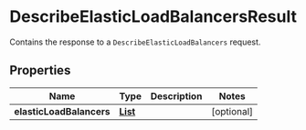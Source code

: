 

# DescribeElasticLoadBalancersResult

Contains the response to a <code>DescribeElasticLoadBalancers</code> request.

## Properties

| Name | Type | Description | Notes |
|------------ | ------------- | ------------- | -------------|
|**elasticLoadBalancers** | [**List**](List.md) |  |  [optional] |



